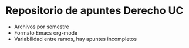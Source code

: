 # Repositorio de apuntes Derecho UC

+ Archivos por semestre
+ Formato Emacs org-mode
+ Variabilidad entre ramos, hay apuntes incompletos
